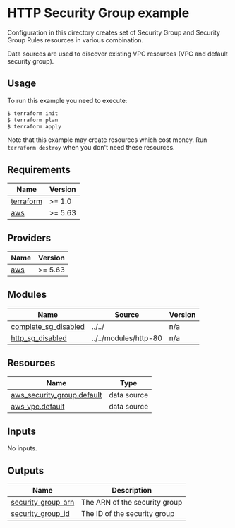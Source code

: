 # HTTP Security Group example

Configuration in this directory creates set of Security Group and Security Group Rules resources in various combination.

Data sources are used to discover existing VPC resources (VPC and default security group).

## Usage

To run this example you need to execute:

```bash
$ terraform init
$ terraform plan
$ terraform apply
```

Note that this example may create resources which cost money. Run `terraform destroy` when you don't need these resources.

<!-- BEGINNING OF PRE-COMMIT-TERRAFORM DOCS HOOK -->
## Requirements

| Name                                                                      | Version |
| ------------------------------------------------------------------------- | ------- |
| <a name="requirement_terraform"></a> [terraform](#requirement\_terraform) | >= 1.0  |
| <a name="requirement_aws"></a> [aws](#requirement\_aws)                   | >= 5.63 |

## Providers

| Name                                              | Version |
| ------------------------------------------------- | ------- |
| <a name="provider_aws"></a> [aws](#provider\_aws) | >= 5.63 |

## Modules

| Name                                                                                                 | Source                | Version |
| ---------------------------------------------------------------------------------------------------- | --------------------- | ------- |
| <a name="module_complete_sg_disabled"></a> [complete\_sg\_disabled](#module\_complete\_sg\_disabled) | ../../                | n/a     |
| <a name="module_http_sg_disabled"></a> [http\_sg\_disabled](#module\_http\_sg\_disabled)             | ../../modules/http-80 | n/a     |

## Resources

| Name                                                                                                                        | Type        |
| --------------------------------------------------------------------------------------------------------------------------- | ----------- |
| [aws_security_group.default](https://registry.terraform.io/providers/hashicorp/aws/latest/docs/data-sources/security_group) | data source |
| [aws_vpc.default](https://registry.terraform.io/providers/hashicorp/aws/latest/docs/data-sources/vpc)                       | data source |

## Inputs

No inputs.

## Outputs

| Name                                                                                           | Description                   |
| ---------------------------------------------------------------------------------------------- | ----------------------------- |
| <a name="output_security_group_arn"></a> [security\_group\_arn](#output\_security\_group\_arn) | The ARN of the security group |
| <a name="output_security_group_id"></a> [security\_group\_id](#output\_security\_group\_id)    | The ID of the security group  |
<!-- END OF PRE-COMMIT-TERRAFORM DOCS HOOK -->
